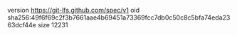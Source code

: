 version https://git-lfs.github.com/spec/v1
oid sha256:49f6f69c2f3b7661aae4b69451a73369fcc7db0c50c8c5bfa74eda2363dcf44e
size 12231
